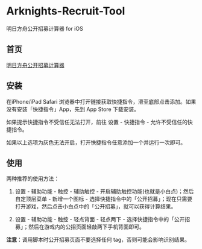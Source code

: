 # Arknights-Recruit-Tool

明日方舟公开招募计算器 for iOS

## 首页

[明日方舟公开招募计算器](https://akhr.imwtx.com)

## 安装

在iPhone/iPad Safari 浏览器中打开链接获取快捷指令，滑至底部点击添加。如果没有安装「快捷指令」App，先到 App Store 下载安装。

如果提示快捷指令不受信任无法打开，前往 设置 - 快捷指令 - 允许不受信任的快捷指令。

如果以上选项为灰色无法开启，打开快捷指令任意添加一个并运行一次即可。

## 使用

两种推荐的使用方法：

1. 设置 - 辅助功能 - 触控 - 辅助触控 - 开启辅助触控功能(也就是小白点)；然后自定顶层菜单 - 新增一个图标 - 选择快捷指令中的「公开招募」；现在只需要打开游戏，然后点击小白点中的「公开招募」，就可以获得计算结果。

2. 设置 - 辅助功能 - 触控 - 轻点背面 - 轻点两下 - 选择快捷指令中的「公开招募」；然后在游戏内的公招页面轻敲两下手机背面即可。

**注意**：调用脚本时公开招募页面不要选择任何 tag，否则可能会影响识别结果。